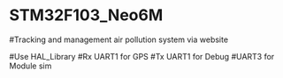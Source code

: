 # STM32F103_Neo6M
#Tracking and management air pollution system via website

#Use HAL_Library
#Rx UART1 for GPS
#Tx UART1 for Debug 
#UART3 for Module sim
